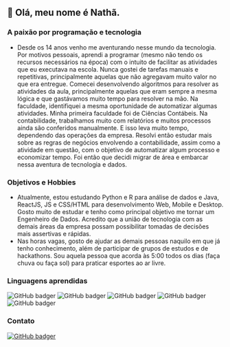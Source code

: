 ## 👋 Olá, meu nome é Nathã.

### A paixão por programação e tecnologia
- Desde os 14 anos venho me aventurando nesse mundo da tecnologia. Por motivos pessoais, aprendi a programar (mesmo não tendo os recursos necessários na época) com o intuito de facilitar as atividades que eu executava na escola. Nunca gostei de tarefas manuais e repetitivas, principalmente aquelas que não agregavam muito valor no que era entregue.
Comecei desenvolvendo algoritmos para resolver as atividades da aula, principalmente aquelas que eram sempre a mesma lógica e que gastávamos muito tempo para resolver na mão. Na faculdade, identifiquei a mesma oportunidade de automatizar algumas atividades. Minha primeira faculdade foi de Ciências Contábeis. Na contabilidade, trabalhamos muito com relatórios e muitos processos ainda são conferidos manualmente. E isso leva muito tempo, dependendo das operações da empresa. Resolvi então estudar mais sobre as regras de negócios envolvendo a contabilidade, assim como a atividade em questão, com o objetivo de automatizar algum processo e economizar tempo. Foi então que decidi migrar de área e embarcar nessa aventura de tecnologia e dados.

### Objetivos e Hobbies
- Atualmente, estou estudando Python e R para análise de dados e Java, ReactJS, JS e CSS/HTML para desenvolvimento Web, Mobile e Desktop. Gosto muito de estudar e tenho como principal objetivo me tornar um Engenheiro de Dados. Acredito que a união de tecnologia com as demais áreas da empresa possam possibilitar tomadas de decisões mais assertivas e rápidas. 
- Nas horas vagas, gosto de ajudar as demais pessoas naquilo em que já tenho conhecimento, além de participar de grupos de estudos e de hackathons. Sou aquela pessoa que acorda às 5:00 todos os dias (faça chuva ou faça sol) para praticar esportes ao ar livre.

### Linguagens aprendidas
![GitHub badger](https://img.shields.io/static/v1?label=React&message=16.6.0&color=Blue&style=for-the-badge&logo=REACT) ![GitHub badger](https://img.shields.io/static/v1?label=Java&message=11.0.10&color=Blue&style=for-the-badge&logo=JAVA) ![GitHub badger](https://img.shields.io/static/v1?label=Python&message=3.9.4&color=Blue&style=for-the-badge&logo=Python) ![GitHub badger](https://img.shields.io/static/v1?label=R&language&message=4.0.5&color=Blue&style=for-the-badge&logo=R) ![GitHub badger](https://img.shields.io/static/v1?label=Javascript&message=V8&color=Blue&style=for-the-badge&logo=Javascript) 


### Contato
[![GitHub badger](https://img.shields.io/badge/LinkedIn-linkedin.com%2Fin%2Fnath%C3%A3--correia-blue)](https://linkedin.com/in/nathã-correia)




